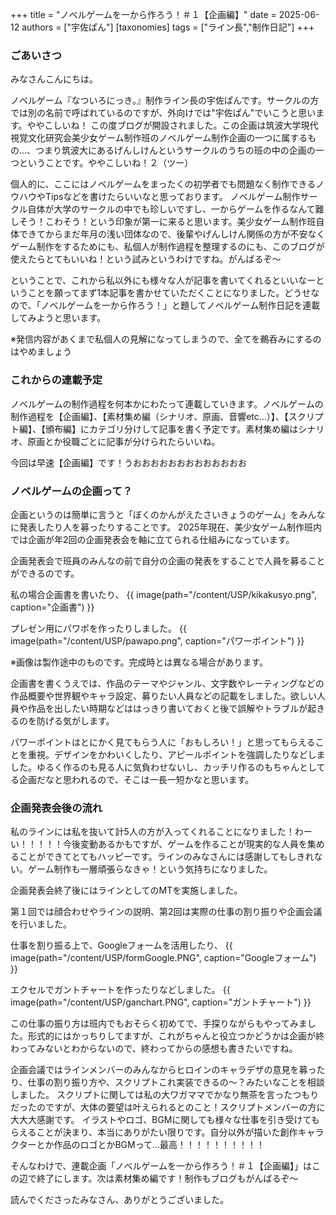 +++
title = "ノベルゲームを一から作ろう！＃１【企画編】"
date = 2025-06-12
authors = ["宇佐ぱん"]
[taxonomies]
tags = ["ライン長","制作日記"]
+++

### ごあいさつ

みなさんこんにちは。


ノベルゲーム『なついろにっき。』制作ライン長の宇佐ぱんです。サークルの方では別の名前で呼ばれているのですが、外向けでは"宇佐ぱん"でいこうと思います。ややこしいね！
この度ブログが開設されました。この企画は筑波大学現代視覚文化研究会美少女ゲーム制作班のノベルゲーム制作企画の一つに属するもの…、つまり筑波大にあるげんしけんというサークルのうちの班の中の企画の一つということです。ややこしいね！２（ツー）


個人的に、ここにはノベルゲームをまったくの初学者でも問題なく制作できるノウハウやTipsなどを書けたらいいなと思っております。
ノベルゲーム制作サークル自体が大学のサークルの中でも珍しいですし、一からゲームを作るなんて難しそう！こわそう！という印象が第一に来ると思います。美少女ゲーム制作班自体できてからまだ年月の浅い団体なので、後輩やげんしけん関係の方が不安なくゲーム制作をするためにも、私個人が制作過程を整理するのにも、このブログが使えたらとてもいいね！という試みというわけですね。がんばるぞ～


ということで、これから私以外にも様々な人が記事を書いてくれるといいなーということを願ってまず1本記事を書かせていただくことになりました。どうせなので、「ノベルゲームを一から作ろう！」と題してノベルゲーム制作日記を連載してみようと思います。


※発信内容があくまで私個人の見解になってしまうので、全てを鵜呑みにするのはやめましょう


### これからの連載予定


ノベルゲームの制作過程を何本かにわたって連載していきます。ノベルゲームの制作過程を【企画編】、【素材集め編（シナリオ、原画、音響etc…）】、【スクリプト編】、【頒布編】にカテゴリ分けして記事を書く予定です。素材集め編はシナリオ、原画とか役職ごとに記事が分けられたらいいね。


今回は早速【企画編】です！うおおおおおおおおおおおおお


### ノベルゲームの企画って？


企画というのは簡単に言うと「ぼくのかんがえたさいきょうのゲーム」をみんなに発表したり人を募ったりすることです。
2025年現在、美少女ゲーム制作班内では企画が年2回の企画発表会を軸に立てられる仕組みになっています。


企画発表会で班員のみんなの前で自分の企画の発表をすることで人員を募ることができるのです。


私の場合企画書を書いたり、
{{ image(path="/content/USP/kikakusyo.png", caption="企画書") }}

プレゼン用にパワポを作ったりしました。
{{ image(path="/content/USP/pawapo.png", caption="パワーポイント") }}


※画像は製作途中のものです。完成時とは異なる場合があります。


企画書を書くうえでは、作品のテーマやジャンル、文字数やレーティングなどの作品概要や世界観やキャラ設定、募りたい人員などの記載をしました。欲しい人員や作品を出したい時期などははっきり書いておくと後で誤解やトラブルが起きるのを防げる気がします。


パワーポイントはとにかく見てもらう人に「おもしろい！」と思ってもらえることを重視。デザインをかわいくしたり、アピールポイントを強調したりなどしました。ゆるく作るのも見る人に気負わせないし、カッチリ作るのもちゃんとしてる企画だなと思われるので、そこは一長一短かなと思います。


### 企画発表会後の流れ


私のラインには私を抜いて計5人の方が入ってくれることになりました！わーい！！！！！今後変動あるかもですが、ゲームを作ることが現実的な人員を集めることができてとてもハッピーです。ラインのみなさんには感謝してもしきれない。ゲーム制作も一層頑張らなきゃ！という気持ちになりました。


企画発表会終了後にはラインとしてのMTを実施しました。


第１回では顔合わせやラインの説明、第2回は実際の仕事の割り振りや企画会議を行いました。


仕事を割り振る上で、Googleフォームを活用したり、
{{ image(path="/content/USP/formGoogle.PNG", caption="Googleフォーム") }}

エクセルでガントチャートを作ったりなどしました。
{{ image(path="/content/USP/ganchart.PNG", caption="ガントチャート") }}


この仕事の振り方は班内でもおそらく初めてで、手探りながらもやってみました。形式的にはかっちりしてますが、これがちゃんと役立つかどうかは企画が終わってみないとわからないので、終わってからの感想も書きたいですね。


企画会議ではラインメンバーのみんなからヒロインのキャラデザの意見を募ったり、仕事の割り振り方や、スクリプトこれ実装できるの～？みたいなことを相談しました。
スクリプトに関しては私の大ワガママでかなり無茶を言ったつもりだったのですが、大体の要望は叶えられるとのこと！スクリプトメンバーの方に大大大感謝です。
イラストやロゴ、BGMに関しても様々な仕事を引き受けてもらえることが決まり、本当にありがたい限りです。自分以外が描いた創作キャラクターとか作品のロゴとかBGMって…最高！！！！！！！！！！


そんなわけで、連載企画「ノベルゲームを一から作ろう！＃１【企画編】」はこの辺で終了にします。次は素材集め編です！制作もブログもがんばるぞ～


読んでくださったみなさん、ありがとうございました。



